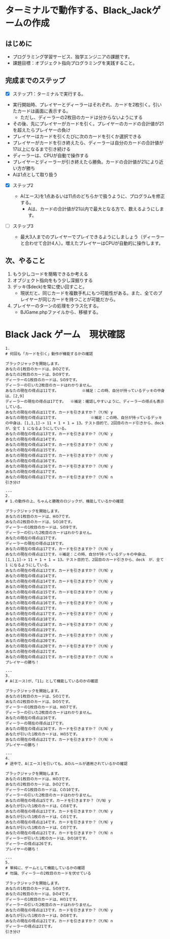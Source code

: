 # ターミナルで動作する、Black_Jackゲームの作成
## はじめに
- プログラミング学習サービス、独学エンジニアの課題です。
- 課題目標：オブジェクト指向プログラミングを実践すること。

## 完成までのステップ

- [x] ステップ1：ターミナルで実行する。
- 実行開始時、プレイヤーとディーラーはそれぞれ、カードを2枚引く。引いたカードは画面に表示する。
  - ただし、ディーラーの2枚目のカードは分からないようにする
- その後、先にプレイヤーがカードを引く。プレイヤーのカードの合計値が21を超えたらプレイヤーの負け
- プレイヤーはカードを引くたびに次のカードを引くか選択できる
- プレイヤーがカードを引き終えたら、ディーラーは自分のカードの合計値が17以上になるまで引き続ける
- ディーラーは、CPUが自動で操作する
- プレイヤーとディーラーが引き終えたら勝負。カードの合計値が21により近い方が勝ち
- Aは1点として取り扱う

- [x] ステップ2
  - A(エース)を1点あるいは11点のどちらかで扱うように、プログラムを修正する。
    - Aは、カードの合計値が21以内で最大となる方で、数えるようにします。

- [ ] ステップ3
  - 最大3人までのプレイヤーでプレイできるようにしましょう（ディーラーと合わせて合計4人）。増えたプレイヤーはCPUが自動的に操作します。

## 次、やること

1. もう少しコードを簡略できるか考える
2. オブジェクト指向をもう少し深掘りする
3. デッキ($deck)を常に使い回すこと。
    - 現状だと、同じカードを複数手札にもつ可能性がある。また、全てのプレイヤーが同じカードを持つことが可能だから。
5. プレイヤーのターンの処理をクラス化する。
    - BJGame.phpファイルから、移植する。

# Black Jack ゲーム　現状確認

```
1.
# 何回も「カードを引く」動作が機能するかの確認

ブラックジャックを開始します。
あなたの1枚目のカードは、Dの2です。
あなたの2枚目のカードは、Dの9です。
ディーラーの1枚目のカードは、Sの9です。
ディーラーの引いた2枚目のカードはわかりません。
あなたの現在の得点は11です。  　　　　　※補足：この時、自分が持っているデッキの中身は、[2,9]
ディーラーの現在の得点は17です。  ※補足：確認しやすいように、ディーラーの得点も表示している。
あなたの現在の得点は11です。カードを引きますか？（Y/N）y
あなたの現在の得点は13です。　　　　　　　　　※補足：この時、自分が持っているデッキの中身は、[1,1,1]-> 11 + 1 + 1 = 13。テスト目的で、2回目のカード引きから、deck　が、全て 1 になるようにしている。
あなたの現在の得点は13です。カードを引きますか？（Y/N）y
あなたの現在の得点は14です。
あなたの現在の得点は14です。カードを引きますか？（Y/N）y
あなたの現在の得点は15です。
あなたの現在の得点は15です。カードを引きますか？（Y/N）y
あなたの現在の得点は16です。
あなたの現在の得点は16です。カードを引きますか？（Y/N）y
あなたの現在の得点は17です。
あなたの現在の得点は17です。カードを引きますか？（Y/N）n
引き分け

---
2.
# 1.の動作の上、ちゃんと勝敗のロジックが、機能しているかの確認

ブラックジャックを開始します。
あなたの1枚目のカードは、Hの7です。
あなたの2枚目のカードは、Sの10です。
ディーラーの1枚目のカードは、Sの9です。
ディーラーの引いた2枚目のカードはわかりません。
あなたの現在の得点は17です。
ディーラーの現在の得点は18です。
あなたの現在の得点は17です。カードを引きますか？（Y/N）y
あなたの現在の得点は13です。※補足：この時、自分が持っているデッキの中身は、[1,1,1]-> 11 + 1 + 1 = 13。テスト目的で、2回目のカード引きから、deck　が、全て 1 になるようにしている。
あなたの現在の得点は13です。カードを引きますか？（Y/N）y
あなたの現在の得点は14です。
あなたの現在の得点は14です。カードを引きますか？（Y/N）y
あなたの現在の得点は15です。
あなたの現在の得点は15です。カードを引きますか？（Y/N）y
あなたの現在の得点は16です。
あなたの現在の得点は16です。カードを引きますか？（Y/N）y
あなたの現在の得点は17です。
あなたの現在の得点は17です。カードを引きますか？（Y/N）y
あなたの現在の得点は18です。
あなたの現在の得点は18です。カードを引きますか？（Y/N）y
あなたの現在の得点は19です。
あなたの現在の得点は19です。カードを引きますか？（Y/N）y
あなたの現在の得点は20です。
あなたの現在の得点は20です。カードを引きますか？（Y/N）y
あなたの現在の得点は21です。
あなたの現在の得点は21です。カードを引きますか？（Y/N）n
プレイヤーの勝ち！

---
3.
# A(エース)が、「11」として機能しているのかの確認

ブラックジャックを開始します。
あなたの1枚目のカードは、Sの1です。
あなたの2枚目のカードは、Dの5です。
ディーラーの1枚目のカードは、Hの7です。
ディーラーの引いた2枚目のカードはわかりません。
あなたの現在の得点は16です。
ディーラーの現在の得点は17です。
あなたの現在の得点は16です。カードを引きますか？（Y/N）y
あなたが引いた1枚のカードは、Hの5です。
あなたの現在の得点は21です。カードを引きますか？（Y/N）n
プレイヤーの勝ち！

---
4.
# 途中で、A(エース)を引いても、Aのルールが適用されているかの確認

ブラックジャックを開始します。
あなたの1枚目のカードは、Hの3です。
あなたの2枚目のカードは、Dの2です。
ディーラーの1枚目のカードは、Cの10です。
ディーラーの引いた2枚目のカードはわかりません。
あなたの現在の得点は5です。カードを引きますか？（Y/N）y
あなたが引いた1枚のカードは、Cの8です。
あなたの現在の得点は13です。カードを引きますか？（Y/N）y
あなたが引いた1枚のカードは、Cの1です。
あなたの現在の得点は14です。カードを引きますか？（Y/N）y
あなたが引いた1枚のカードは、Cの7です。
あなたの現在の得点は21です。カードを引きますか？（Y/N）n
ディーラーが引いた1枚のカードは、Dの10です。
ディーラーの得点は26です。
プレイヤーの勝ち！

---
5.
# 単純に、ゲームとして機能しているかの確認
# 勿論、ディーラーの2枚目のカードを伏せている

ブラックジャックを開始します。
あなたの1枚目のカードは、Sの9です。
あなたの2枚目のカードは、Dの4です。
ディーラーの1枚目のカードは、Hの1です。
ディーラーの引いた2枚目のカードはわかりません。
あなたの現在の得点は13です。カードを引きますか？（Y/N）y
あなたが引いた1枚のカードは、Dの8です。
あなたの現在の得点は21です。カードを引きますか？（Y/N）n
ディーラーの得点は21です。
引き分け
```
